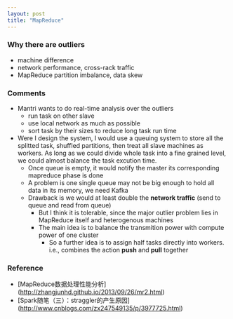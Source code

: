 ```yaml
---
layout: post
title: "MapReduce"
---
```


### Why there are outliers
* machine difference
* network performance, cross-rack traffic
* MapReduce partition imbalance, data skew

### Comments
* Mantri wants to do real-time analysis over the outliers
    * run task on other slave
    * use local network as much as possible
    * sort task by their sizes to reduce long task run time
* Were I design the system, I would use a queuing system to store all the splitted task, shuffled partitions, then treat all slave machines as workers. As long as we could divide whole task into a fine grained level, we could almost balance the task excution time.
    * Once queue is empty, it would notify the master its corresponding mapreduce phase is done
    * A problem is one single queue may not be big enough to hold all data in its memory, we need Kafka
    * Drawback is we would at least double the **network traffic** (send to queue and read from queue)
        * But I think it is tolerable, since the major outlier problem lies in MapReduce itself and heterogenous machines
        * The main idea is to balance the transmition power with compute power of one cluster
            * So a further idea is to assign half tasks directly into workers. i.e., combines the action **push** and **pull** together

### Reference
* [MapReduce数据处理性能分析] (http://zhangjunhd.github.io/2013/09/26/mr2.html)
* [Spark随笔（三）：straggler的产生原因] (http://www.cnblogs.com/zx247549135/p/3977725.html)
